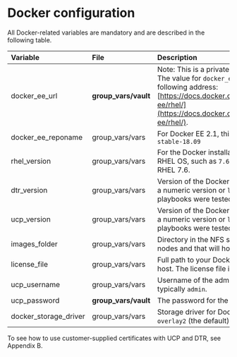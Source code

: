 # Docker configuration

All Docker-related variables are mandatory and are described in the following table.

|Variable|File|Description|
|:-------|:---|:----------|
|docker_ee_url|**group_vars/vault**|Note: This is a private link to your Docker EE subscription. The value for `docker_ee_url` is the URL documented at the following address: [https://docs.docker.com/engine/installation/linux/docker-ee/rhel/](https://docs.docker.com/engine/installation/linux/docker-ee/rhel/).|
|docker_ee_reponame|group_vars/vars|For Docker EE 2.1, this variable should be set to the value `stable-18.09`|
|rhel_version|group_vars/vars|For the Docker installation, this sets the version of your RHEL OS, such as `7.6`. The playbooks were tested with RHEL 7.6.|
|dtr_version|group_vars/vars|Version of the Docker DTR you wish to install. You can use a numeric version or `latest` for the most recent one. The playbooks were tested with 2.6.2|
|ucp_version|group_vars/vars|Version of the Docker UCP you wish to install. You can use a numeric version or `latest` for the most recent one. The playbooks were tested with UCP 3.1.3.|
|images_folder|group_vars/vars|Directory in the NFS server that will be mounted in the DTR nodes and that will host your Docker images.|
|license_file|group_vars/vars|Full path to your Docker EE license file on your Ansible host. The license file is available from the Docker Store|
|ucp_username|group_vars/vars|Username of the administrator user for UCP and DTR, typically `admin`.|
|ucp_password|**group_vars/vault**|The password for the `ucp_username` account.|
|docker_storage_driver|group_vars/vars|Storage driver for Docker nodes. Accepted values are `overlay2` (the default) and `devicemapper`.|

To see how to use customer-supplied certificates with UCP and DTR, see Appendix B.
